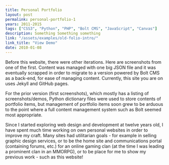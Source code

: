 ```yaml
---
title: Personal Portfolio
layout: post
permalink: personal-portfolio-1
years: 2011-2015
tags: ["CSS3", "Python", "PHP", "Bolt CMS", "JavaScript", "Canvas"]
description: Something Something something
link: "/assets/examples/old-folio-intro/"
link_title: "View Demo"
date: 2010-01-08
---
```


Before this website, there were other iterations. Here are screenshots from one of the first. Content was managed with one big JSON file and it was eventually scrapped in order to migrate to a version powered by Bolt CMS as a back-end, for ease of managing content. Currently, this site you are on uses Jekyll and GitHub pages.

For the prior version (first screenshots), which mostly has a listing of screenshots/demos, Python dictionary files were used to store contents of portfolio items, but management of portfolio items soon grew to be arduous to the point where a full content management system such as Bolt seemed most appropriate.

Since I started exploring web design and development at twelve years old, I have spent much time working on own personal websites in order to improve my craft. Many sites had utilitarian goals - for example in selling graphic design services, or to be the home site and communications portal (containing forums, etc.) for an online gaming clan (at the time I was leading a prominent clan in an MMORPG), or to be place for me to show my previous work - such as this website!
